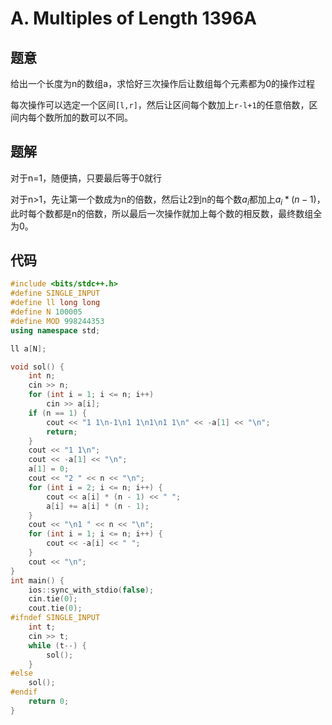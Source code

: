 # A. Multiples of Length 1396A


## 题意

给出一个长度为n的数组a，求恰好三次操作后让数组每个元素都为0的操作过程

每次操作可以选定一个区间`[l,r]`，然后让区间每个数加上`r-l+1`的任意倍数，区间内每个数所加的数可以不同。

## 题解

对于n=1，随便搞，只要最后等于0就行

对于n>1，先让第一个数成为n的倍数，然后让2到n的每个数$a_i$都加上$a_i*(n-1)$，此时每个数都是n的倍数，所以最后一次操作就加上每个数的相反数，最终数组全为0。

## 代码

``` cpp
#include <bits/stdc++.h>
#define SINGLE_INPUT
#define ll long long
#define N 100005
#define MOD 998244353
using namespace std;

ll a[N];

void sol() {
    int n;
    cin >> n;
    for (int i = 1; i <= n; i++)
        cin >> a[i];
    if (n == 1) {
        cout << "1 1\n-1\n1 1\n1\n1 1\n" << -a[1] << "\n";
        return;
    }
    cout << "1 1\n";
    cout << -a[1] << "\n";
    a[1] = 0;
    cout << "2 " << n << "\n";
    for (int i = 2; i <= n; i++) {
        cout << a[i] * (n - 1) << " ";
        a[i] += a[i] * (n - 1);
    }
    cout << "\n1 " << n << "\n";
    for (int i = 1; i <= n; i++) {
        cout << -a[i] << " ";
    }
    cout << "\n";
}
int main() {
    ios::sync_with_stdio(false);
    cin.tie(0);
    cout.tie(0);
#ifndef SINGLE_INPUT
    int t;
    cin >> t;
    while (t--) {
        sol();
    }
#else
    sol();
#endif
    return 0;
}
```